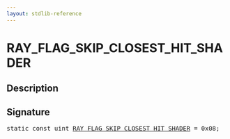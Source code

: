 ```yaml
---
layout: stdlib-reference
---
```


# RAY_FLAG_SKIP_CLOSEST_HIT_SHADER

## Description



## Signature
<pre>
<span class='code_keyword'>static</span> <span class='code_keyword'>const</span> <span class="code_keyword">uint</span> <a href="/stdlib-reference/global-decls/ray_flag_skip_closest_hit_shader-01245679abcefghijkmnoqrstuv" class="code_var">RAY_FLAG_SKIP_CLOSEST_HIT_SHADER</a> = 0x08;
</pre>

